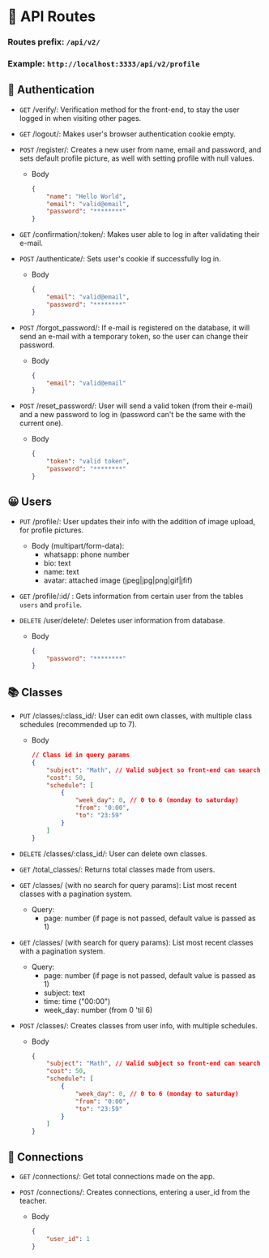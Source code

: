# 🔀 API Routes

### Routes prefix: ``/api/v2/``
### Example: ``http://localhost:3333/api/v2/profile``

## 🔑 Authentication

- ``GET`` /verify/: Verification method for the front-end, to stay the user logged in when visiting other pages.

- ``GET`` /logout/: Makes user's browser authentication cookie empty.

- ``POST`` /register/: Creates a new user from name, email and password, and sets default profile picture, as well with setting profile with null values.
	- Body
		```json
		{
			"name": "Hello World",
			"email": "valid@email",
			"password": "********"
		}
		```

- ``GET`` /confirmation/:token/: Makes user able to log in after validating their e-mail.

- ``POST`` /authenticate/: Sets user's cookie if successfully log in.
	- Body
		```json
		{
			"email": "valid@email",
			"password": "********"
		}
		```

- ``POST`` /forgot_password/: If e-mail is registered on the database, it will send an e-mail with a temporary token, so the user can change their password.

	- Body
		```json
		{
			"email": "valid@email"
		}
		```

- ``POST`` /reset_password/: User will send a valid token (from their e-mail) and a new password to log in (password can't be the same with the current one).

	- Body
		```json
		{
			"token": "valid token",
			"password": "********"
		}
		```


## 😀 Users

- ``PUT`` /profile/: User updates their info with the addition of image upload, for profile pictures. 
	- Body (multipart/form-data): 
		- whatsapp: phone number
		- bio: text
		- name: text
		- avatar: attached image (jpeg|jpg|png|gif|jfif)

- ``GET`` /profile/:id/ : Gets information from certain user from the tables `users` and `profile`.

- ``DELETE`` /user/delete/: Deletes user information from database.
	- Body
		```json
		{
			"password": "********"
		}
		```

## 📚 Classes

- ``PUT`` /classes/:class_id/: User can edit own classes, with multiple class schedules (recommended up to 7).

	- Body
		```json
		// Class id in query params
		{
			"subject": "Math", // Valid subject so front-end can search it
			"cost": 50,
			"schedule": [
				{
					"week_day": 0, // 0 to 6 (monday to saturday)
					"from": "0:00",
					"to": "23:59"
				}
			]
		}
		```

- ``DELETE`` /classes/:class_id/: User can delete own classes.

- ``GET`` /total_classes/: Returns total classes made from users.

- ``GET`` /classes/ (with no search for query params): List most recent classes with a pagination system.

	- Query:
		- page: number (if page is not passed, default value is passed as 1)

- ``GET`` /classes/ (with search for query params): List most recent classes with a pagination system.

	- Query:
		- page: number (if page is not passed, default value is passed as 1)
		- subject: text
		- time: time ("00:00")
		- week_day: number (from 0 'til 6)

- ``POST`` /classes/: Creates classes from user info, with multiple schedules.

	- Body
		```json
		{
			"subject": "Math", // Valid subject so front-end can search it
			"cost": 50,
			"schedule": [
				{
					"week_day": 0, // 0 to 6 (monday to saturday)
					"from": "0:00",
					"to": "23:59"
				}
			]
		}
		```

## 🔗 Connections

- ``GET`` /connections/: Get total connections made on the app.

- ``POST`` /connections/: Creates connections, entering a user_id from the teacher.

	- Body
		```json
		{
			"user_id": 1
		}
		```